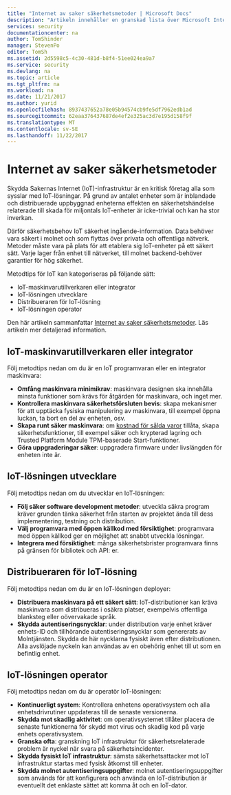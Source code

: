 ```yaml
---
title: "Internet av saker säkerhetsmetoder | Microsoft Docs"
description: "Artikeln innehåller en granskad lista över Microsoft Internet saker säkerhetsmetoder och allmänna rekommendationer."
services: security
documentationcenter: na
author: TomShinder
manager: StevenPo
editor: TomSh
ms.assetid: 2d5598c5-4c30-481d-b8f4-51ee024ea9a7
ms.service: security
ms.devlang: na
ms.topic: article
ms.tgt_pltfrm: na
ms.workload: na
ms.date: 11/21/2017
ms.author: yurid
ms.openlocfilehash: 8937437652a78e05b94574cb9fe5df7962edb1ad
ms.sourcegitcommit: 62eaa376437687de4ef2e325ac3d7e195d158f9f
ms.translationtype: MT
ms.contentlocale: sv-SE
ms.lasthandoff: 11/22/2017
---
```

# <a name="internet-of-things-security-best-practices"></a>Internet av saker säkerhetsmetoder
Skydda Sakernas Internet (IoT)-infrastruktur är en kritisk företag alla som sysslar med IoT-lösningar. På grund av antalet enheter som är inblandade och distribuerade uppbyggnad enheterna effekten en säkerhetshändelse relaterade till skada för miljontals IoT-enheter är icke-trivial och kan ha stor inverkan.

Därför säkerhetsbehov IoT säkerhet ingående-information. Data behöver vara säkert i molnet och som flyttas över privata och offentliga nätverk. Metoder måste vara på plats för att etablera sig IoT-enheter på ett säkert sätt. Varje lager från enhet till nätverket, till molnet backend-behöver garantier för hög säkerhet.

Metodtips för IoT kan kategoriseras på följande sätt:

* IoT-maskinvarutillverkaren eller integrator
* IoT-lösningen utvecklare
* Distribueraren för IoT-lösning
* IoT-lösningen operator

Den här artikeln sammanfattar [Internet av saker säkerhetsmetoder](../iot-suite/iot-security-best-practices.md). Läs artikeln mer detaljerad information.

## <a name="iot-hardware-manufacturer-or-integrator"></a>IoT-maskinvarutillverkaren eller integrator
Följ metodtips nedan om du är en IoT programvaran eller en integrator maskinvara:

* **Omfång maskinvara minimikrav**: maskinvara designen ska innehålla minsta funktioner som krävs för åtgärden för maskinvara, och inget mer. 
* **Kontrollera maskinvara säkerhetsförsluten bevis**: skapa mekanismer för att upptäcka fysiska manipulering av maskinvara, till exempel öppna luckan, ta bort en del av enheten, osv. 
* **Skapa runt säker maskinvara**: om [kostnad för sålda varor](https://en.wikipedia.org/wiki/Cost_of_goods_sold) tillåta, skapa säkerhetsfunktioner, till exempel säker och krypterad lagring och Trusted Platform Module TPM-baserade Start-funktioner.
* **Göra uppgraderingar säker**: uppgradera firmware under livslängden för enheten inte är.

## <a name="iot-solution-developer"></a>IoT-lösningen utvecklare
Följ metodtips nedan om du utvecklar en IoT-lösningen:

* **Följ säker software development metoder**: utveckla säkra program kräver grunden tänka säkerhet från starten av projektet ända till dess implementering, testning och distribution.
* **Välj programvara med öppen källkod med försiktighet**: programvara med öppen källkod ger en möjlighet att snabbt utveckla lösningar.
* **Integrera med försiktighet**: många säkerhetsbrister programvara finns på gränsen för bibliotek och API: er. 

## <a name="iot-solution-deployer"></a>Distribueraren för IoT-lösning
Följ metodtips nedan om du är en IoT-lösningen deployer:

* **Distribuera maskinvara på ett säkert sätt**: IoT-distributioner kan kräva maskinvara som distribueras i osäkra platser, exempelvis offentliga blanksteg eller oövervakade språk.
* **Skydda autentiseringsnycklar**: under distribution varje enhet kräver enhets-ID och tillhörande autentiseringsnycklar som genererats av Molntjänsten. Skydda de här nycklarna fysiskt även efter distributionen. Alla avslöjade nyckeln kan användas av en obehörig enhet till ut som en befintlig enhet.

## <a name="iot-solution-operator"></a>IoT-lösningen operator
Följ metodtips nedan om du är operatör IoT-lösningen:

* **Kontinuerligt system**: Kontrollera enhetens operativsystem och alla enhetsdrivrutiner uppdateras till de senaste versionerna. 
* **Skydda mot skadlig aktivitet**: om operativsystemet tillåter placera de senaste funktionerna för skydd mot virus och skadlig kod på varje enhets operativsystem. 
* **Granska ofta**: granskning IoT infrastruktur för säkerhetsrelaterade problem är nyckel när svara på säkerhetsincidenter.
* **Skydda fysiskt IoT infrastruktur**: sämsta säkerhetsattacker mot IoT infrastruktur startas med fysisk åtkomst till enheter.
* **Skydda molnet autentiseringsuppgifter**: molnet autentiseringsuppgifter som används för att konfigurera och använda en IoT-distribution är eventuellt det enklaste sättet att komma åt och en IoT-dator. 

